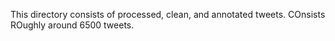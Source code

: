 This directory consists of processed, clean, and annotated tweets. COnsists ROughly around 6500 tweets.
